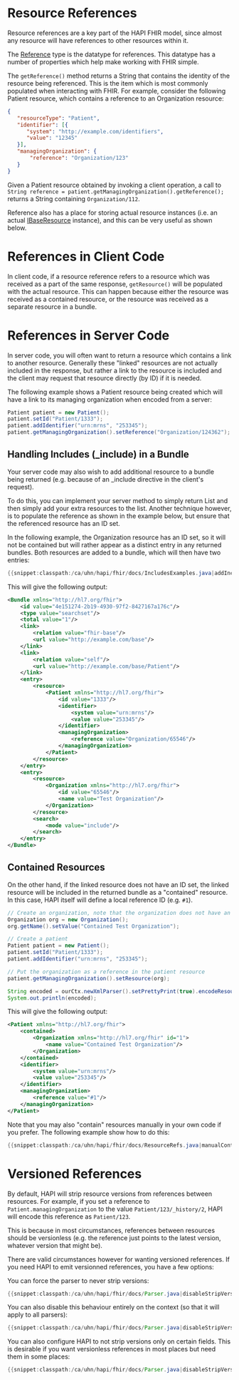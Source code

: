 # Resource References

Resource references are a key part of the HAPI FHIR model, since almost any resource will have references to other resources within it.

The [Reference](/apidics/hapi-fhir-structrues-r4/org/hl7/fhir/r4/model.Reference.html) type is the datatype for references. This datatype has a number of properties which help make working with FHIR simple.

The `getReference()` method returns a String that contains the identity of the resource being referenced. This is the item which is most commonly populated when interacting with FHIR. For example, consider the following Patient resource, which contains a reference to an Organization resource:

```json
{
   "resourceType": "Patient",
   "identifier": [{
      "system": "http://example.com/identifiers",
      "value": "12345"
   }],
   "managingOrganization": {
       "reference": "Organization/123"
   }
}
```

Given a Patient resource obtained by invoking a client operation, a call to `String reference = patient.getManagingOrganization().getReference();` returns a String containing `Organization/112`.

Reference also has a place for storing actual resource instances (i.e. an actual [IBaseResource](/apidocs/hapi-fhir-base/org/hl7/fhir/instance/model/api/IBaseResource.html) instance), and this can be very useful as shown below.

# References in Client Code

In client code, if a resource reference refers to a resource which was received as a part of the same response, <code>getResource()</code> will be populated with the actual resource. This can happen because either the resource was received as a contained resource, or the resource was received as a separate resource in a bundle.

# References in Server Code

In server code, you will often want to return a resource which contains a link to another resource. Generally these "linked" resources are not actually included in the response, but rather a link to the resource is included and the client may request that resource directly (by ID) if it is needed.

The following example shows a Patient resource being created which will have a link to its managing organization when encoded from a server:

```java
Patient patient = new Patient();
patient.setId("Patient/1333");
patient.addIdentifier("urn:mrns", "253345");
patient.getManagingOrganization().setReference("Organization/124362");
```

## Handling Includes (_include) in a Bundle

Your server code may also wish to add additional resource to a bundle being returned (e.g. because of an _include directive in the client's request).

To do this, you can implement your server method to simply return List<IBaseResource> and then simply add your extra resources to the list. Another technique however, is to populate the reference as shown in the example below, but ensure that the referenced resource has an ID set.

In the following example, the Organization resource has an ID set, so it will not be contained but will rather appear as a distinct entry in any returned bundles. Both resources are added to a bundle, which will then have two entries:

```java
{{snippet:classpath:/ca/uhn/hapi/fhir/docs/IncludesExamples.java|addIncludes}}
``` 

This will give the following output:

```xml
<Bundle xmlns="http://hl7.org/fhir">
    <id value="4e151274-2b19-4930-97f2-8427167a176c"/>
    <type value="searchset"/>
    <total value="1"/>
    <link>
        <relation value="fhir-base"/>
        <url value="http://example.com/base"/>
    </link>
    <link>
        <relation value="self"/>
        <url value="http://example.com/base/Patient"/>
    </link>
    <entry>
        <resource>
            <Patient xmlns="http://hl7.org/fhir">
                <id value="1333"/>
                <identifier>
                    <system value="urn:mrns"/>
                    <value value="253345"/>
                </identifier>
                <managingOrganization>
                    <reference value="Organization/65546"/>
                </managingOrganization>
            </Patient>
        </resource>
    </entry>
    <entry>
        <resource>
            <Organization xmlns="http://hl7.org/fhir">
                <id value="65546"/>
                <name value="Test Organization"/>
            </Organization>
        </resource>
        <search>
            <mode value="include"/>
        </search>
    </entry>
</Bundle>
````

## Contained Resources

On the other hand, if the linked resource does not have an ID set, the linked resource will be included in the returned bundle as a "contained" resource. In this case, HAPI itself will define a local reference ID (e.g. `#1`).

```java
// Create an organization, note that the organization does not have an ID
Organization org = new Organization();
org.getName().setValue("Contained Test Organization");

// Create a patient
Patient patient = new Patient();
patient.setId("Patient/1333");
patient.addIdentifier("urn:mrns", "253345");

// Put the organization as a reference in the patient resource
patient.getManagingOrganization().setResource(org);

String encoded = ourCtx.newXmlParser().setPrettyPrint(true).encodeResourceToString(patient);
System.out.println(encoded);
```

This will give the following output:

```xml
<Patient xmlns="http://hl7.org/fhir">
    <contained>
        <Organization xmlns="http://hl7.org/fhir" id="1">
            <name value="Contained Test Organization"/>
        </Organization>
    </contained>
    <identifier>
        <system value="urn:mrns"/>
        <value value="253345"/>
    </identifier>
    <managingOrganization>
        <reference value="#1"/>
    </managingOrganization>
</Patient>
```

Note that you may also "contain" resources manually in your own code if you prefer. The following example show how to do this:

```java
{{snippet:classpath:/ca/uhn/hapi/fhir/docs/ResourceRefs.java|manualContained}}
```

# Versioned References

By default, HAPI will strip resource versions from references between resources. For example, if you set a reference to `Patient.managingOrganization` to the value `Patient/123/_history/2`, HAPI will encode this reference as `Patient/123`. 

This is because in most circumstances, references between resources should be versionless (e.g. the reference just points to the latest version, whatever version that might be).

There are valid circumstances however for wanting versioned references. If you need HAPI to emit versionned references, you have a few options:

You can force the parser to never strip versions:

```java
{{snippet:classpath:/ca/uhn/hapi/fhir/docs/Parser.java|disableStripVersions}}
``` 

You can also disable this behaviour entirely on the context (so that it will apply to all parsers):

```java
{{snippet:classpath:/ca/uhn/hapi/fhir/docs/Parser.java|disableStripVersionsCtx}}
``` 

You can also configure HAPI to not strip versions only on certain fields. This is desirable if you want versionless references in most places but need them in some places:

```java
{{snippet:classpath:/ca/uhn/hapi/fhir/docs/Parser.java|disableStripVersionsField}}
``` 
